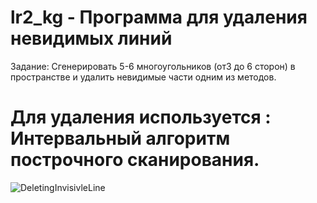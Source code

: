 # lr2_kg - Программа для удаления невидимых линий

Задание: Сгенерировать  5-6  многоугольников  (от3  до  6  сторон)  в пространстве и удалить невидимые части одним из методов.

# Для удаления используется : Интервальный алгоритм построчного сканирования.

![DeletingInvisivleLine](https://github.com/GrossuEvgenia/lr2_kg/assets/70910919/1c7d8c80-d958-4546-a167-55c6ad4c6c9e)
